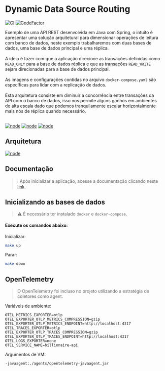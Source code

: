 # Dynamic Data Source Routing

[![CI](https://github.com/jonathanmdr/RoutingDataSource/actions/workflows/maven.yml/badge.svg)](https://github.com/jonathanmdr/RoutingDataSource/actions/workflows/maven.yml)
[![CodeFactor](https://www.codefactor.io/repository/github/jonathanmdr/dynamicdatasourcerouting/badge)](https://www.codefactor.io/repository/github/jonathanmdr/dynamicdatasourcerouting)

Exemplo de uma API REST desenvolvida em Java com Spring, o intuito é apresentar uma solução arquitetural para dimensionar operações de leitura com banco de dados, neste exemplo trabalharemos com duas bases de dados, uma base de dados principal e uma réplica.
</br>
</br>
A ideia é fazer com que a aplicação direcione as transações definidas como `READ_ONLY` para a base de dados réplica e que as transações `READ_WRITE` sejam direcionadas para a base de dados principal.
</br>
</br>
As imagens e configurações contidas no arquivo `docker-compose.yaml` são específicas para lidar com a replicação de dados.
</br>
</br>
Esta arquitetura consiste em diminuir a concorrência entre transações da API com o banco de dados, isso nos permite alguns ganhos em ambientes de alta escala dado que podemos tranquilamente escalar horizontalmente mais nós de réplica quando necessário.
</br>
</br>

[![node](https://img.shields.io/badge/AdoptOpenJDK-17-red.svg)](https://adoptopenjdk.net/)
[![node](https://img.shields.io/badge/Spring_Boot-3.1.3-green.svg)](https://spring.io/)
[![node](https://img.shields.io/badge/MySQL-8.0.28-blue.svg)](https://www.mysql.com/)


## Arquitetura
[![node](https://github.com/jonathanmdr/RoutingDataSource/blob/master/docs/replication-databases.png)](https://github.com/jonathanmdr/RoutingDataSource/blob/master/docs/replication-databases.png)

## Documentação
> :information_source: Após inicializar a aplicação, acesse a documentação clicando neste [link](http://localhost:8080/).

## Inicializando as bases de dados
> :warning: É necessário ter instalado `docker` e `docker-compose`.

#### Execute os comandos abaixo:

Inicializar:
```sh
make up
```
Parar:
```sh
make down
```
## OpenTelemetry
> O OpenTelemetry foi incluso no projeto utilizando a estratégia de coletores como agent.

Variáveis de ambiente:
```shell
OTEL_METRICS_EXPORTER=otlp
OTEL_EXPORTER_OTLP_METRICS_COMPRESSION=gzip
OTEL_EXPORTER_OTLP_METRICS_ENDPOINT=http://localhost:4317
OTEL_TRACES_EXPORTER=otlp
OTEL_EXPORTER_OTLP_TRACES_COMPRESSION=gzip
OTEL_EXPORTER_OTLP_TRACES_ENDPOINT=http://localhost:4317
OTEL_LOGS_EXPORTER=none
OTEL_SERVICE_NAME=billionaire-api
```

Argumentos de VM:
```shell
-javaagent:./agents/opentelemetry-javaagent.jar
```